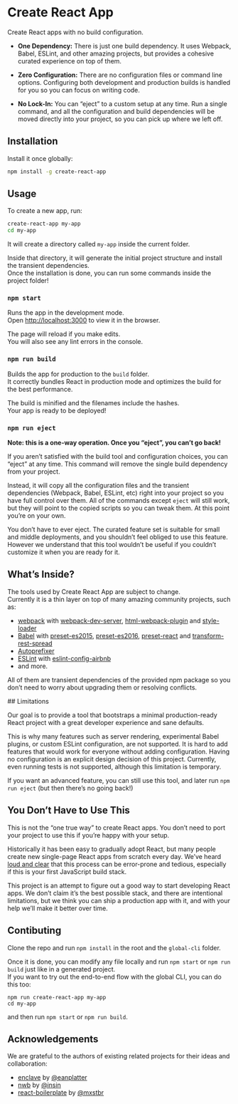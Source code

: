 
# Create React App

Create React apps with no build configuration.

* **One Dependency:** There is just one build dependency. It uses Webpack, Babel, ESLint, and other amazing projects, but provides a cohesive curated experience on top of them.

* **Zero Configuration:** There are no configuration files or command line options. Configuring both development and production builds is handled for you so you can focus on writing code.

* **No Lock-In:** You can “eject” to a custom setup at any time. Run a single command, and all the configuration and build dependencies will be moved directly into your project, so you can pick up where we left off.

## Installation

Install it once globally:

```sh
npm install -g create-react-app
```

## Usage

To create a new app, run:

```sh
create-react-app my-app
cd my-app
```

It will create a directory called `my-app` inside the current folder.  

Inside that directory, it will generate the initial project structure and install the transient dependencies.  
Once the installation is done, you can run some commands inside the project folder!

### `npm start`

Runs the app in the development mode.  
Open [http://localhost:3000](http://localhost:3000) to view it in the browser.

The page will reload if you make edits.  
You will also see any lint errors in the console.

### `npm run build`

Builds the app for production to the `build` folder.  
It correctly bundles React in production mode and optimizes the build for the best performance.

The build is minified and the filenames include the hashes.  
Your app is ready to be deployed!

### `npm run eject`

**Note: this is a one-way operation. Once you “eject”, you can’t go back!**

If you aren’t satisfied with the build tool and configuration choices, you can “eject” at any time. This command will remove the single build dependency from your project.

Instead, it will copy all the configuration files and the transient dependencies (Webpack, Babel, ESLint, etc) right into your project so you have full control over them. All of the commands except `eject` will still work, but they will point to the copied scripts so you can tweak them. At this point you’re on your own.

You don’t have to ever eject. The curated feature set is suitable for small and middle deployments, and you shouldn’t feel obliged to use this feature. However we understand that this tool wouldn’t be useful if you couldn’t customize it when you are ready for it.

## What’s Inside?

The tools used by Create React App are subject to change.  
Currently it is a thin layer on top of many amazing community projects, such as:

* [webpack](https://webpack.github.io/) with [webpack-dev-server](https://github.com/webpack/webpack-dev-server), [html-webpack-plugin](https://github.com/ampedandwired/html-webpack-plugin) and [style-loader](https://github.com/webpack/style-loader)
* [Babel](http://babeljs.io/) with [preset-es2015](https://www.npmjs.com/package/babel-preset-es2015), [preset-es2016](https://www.npmjs.com/package/babel-preset-es2016), [preset-react](https://www.npmjs.com/package/babel-preset-react) and [transform-rest-spread](https://babeljs.io/docs/plugins/transform-object-rest-spread/)
* [Autoprefixer](https://github.com/postcss/autoprefixer)
* [ESLint](http://eslint.org/) with [eslint-config-airbnb](https://github.com/airbnb/javascript/tree/master/packages/eslint-config-airbnb)
* and more.

All of them are transient dependencies of the provided npm package so you don’t need to worry about upgrading them or resolving conflicts.

## Limitations

Our goal is to provide a tool that bootstraps a minimal production-ready React project with a great developer experience and sane defaults.

This is why many features such as server rendering, experimental Babel plugins, or custom ESLint configuration, are not supported. It is hard to add features that would work for everyone without adding configuration. Having no configuration is an explicit design decision of this project. Currently, even running tests is not supported, although this limitation is temporary.

If you want an advanced feature, you can still use this tool, and later run `npm run eject` (but then there’s no going back!)

## You Don’t Have to Use This

This is not the “one true way” to create React apps. You don’t need to port your project to use this if you’re happy with your setup.

Historically it has been easy to gradually adopt React, but many people create new single-page React apps from scratch every day. We’ve heard [loud and clear](https://medium.com/@ericclemmons/javascript-fatigue-48d4011b6fc4) that this process can be error-prone and tedious, especially if this is your first JavaScript build stack.

This project is an attempt to figure out a good way to start developing React apps. We don’t claim it’s the best possible stack, and there are intentional limitations, but we think you can ship a production app with it, and with your help we’ll make it better over time.

## Contibuting

Clone the repo and run `npm install` in the root and the `global-cli` folder.

Once it is done, you can modify any file locally and run `npm start` or `npm run build` just like in a generated project.  
If you want to try out the end-to-end flow with the global CLI, you can do this too:

```
npm run create-react-app my-app
cd my-app
```

and then run `npm start` or `npm run build`.

## Acknowledgements

We are grateful to the authors of existing related projects for their ideas and collaboration:

* [enclave](https://github.com/eanplatter/enclave) by [@eanplatter](https://github.com/eanplatter)
* [nwb](https://github.com/insin/nwb) by [@insin](https://github.com/insin)
* [react-boilerplate](https://github.com/mxstbr/react-boilerplate) by [@mxstbr](https://github.com/mxstbr)
